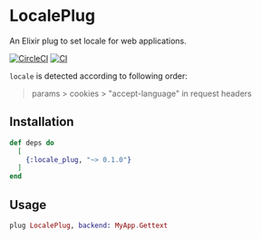 # LocalePlug

An Elixir plug to set locale for web applications.

[![CircleCI](https://circleci.com/gh/beamlike/locale_plug.svg?style=svg)](https://circleci.com/gh/beamlike/locale_plug)
[![CI](https://github.com/beamlike/locale_plug/workflows/CI/badge.svg)](https://github.com/beamlike/locale_plug/actions?query=workflow%3ACI)

`locale` is detected according to following order:

> params > cookies > "accept-language" in request headers

## Installation

```elixir
def deps do
  [
    {:locale_plug, "~> 0.1.0"}
  ]
end
```

## Usage

```elixir
plug LocalePlug, backend: MyApp.Gettext
```
